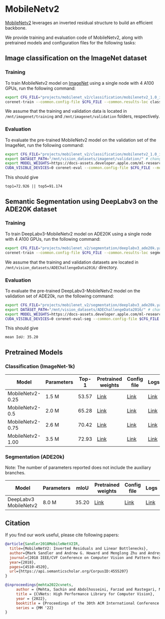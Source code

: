# MobileNetv2

[MobileNetv2](https://arxiv.org/abs/1801.04381) leverages an inverted residual structure to build an efficient backbone.

We provide training and evaluation code of MobileNetv2, along with pretrained models and configuration files for the following tasks:

## Image classification on the ImageNet dataset

### Training
To train MobileNetv2 model on [ImageNet](https://image-net.org) using a single node with 4 A100 GPUs, run the following command:

```bash
export CFG_FILE="projects/mobilenet_v2/classification/mobilenetv2_1.0_in1k.yaml"
corenet-train --common.config-file $CFG_FILE --common.results-loc classification_results
```

We assume that the training and validation data is located in `/mnt/imagenet/training` and `/mnt/imagenet/validation` folders, respectively. 

### Evaluation

To evaluate the pre-trained MobileNetv2 model on the validation set of the ImageNet, run the following command:

```bash
export CFG_FILE="projects/mobilenet_v2/classification/mobilenetv2_1.0_in1k.yaml"
export DATASET_PATH="/mnt/vision_datasets/imagenet/validation/" # change to the ImageNet validation path
export MODEL_WEIGHTS=https://docs-assets.developer.apple.com/ml-research/models/cvnets-v2/classification/mobilenetv2-1.00.pt
CUDA_VISIBLE_DEVICES=0 corenet-eval --common.config-file $CFG_FILE --model.classification.pretrained $MODEL_WEIGHTS --common.override-kwargs dataset.root_val=$DATASET_PATH
```

This should give
```
top1=72.926 || top5=91.174
```

## Semantic Segmentation using DeepLabv3 on the ADE20K dataset

### Training
To train DeepLabv3-MobileNetv2 model on ADE20K using a single node with 4 A100 GPUs, run the following command:

```bash
export CFG_FILE="projects/mobilenet_v2/segmentation/deeplabv3_ade20k.yaml"
corenet-train --common.config-file $CFG_FILE --common.results-loc segmentation_results
```

We assume that the training and validation datasets are located in `/mnt/vision_datasets/ADEChallengeData2016/` directory. 

### Evaluation

To evaluate the pre-trained DeepLabv3-MobileNetv2 model on the validation set of ADE20k, run the following command:

```bash
export CFG_FILE="projects/mobilenet_v2/segmentation/deeplabv3_ade20k.yaml"
export DATASET_PATH="/mnt/vision_datasets/ADEChallengeData2016/" # change to the ADE20k's path
export MODEL_WEIGHTS=https://docs-assets.developer.apple.com/ml-research/models/cvnets-v2/segmentation/ade20k/deeplabv3-mobilenetv2.pt
CUDA_VISIBLE_DEVICES=0 corenet-eval-seg --common.config-file $CFG_FILE --model.segmentation.pretrained $MODEL_WEIGHTS --common.override-kwargs dataset.root_val=$DATASET_PATH
```

This should give
```
mean IoU: 35.20
```

## Pretrained Models
### Classification (ImageNet-1k)
| Model | Parameters | Top-1 | Pretrained weights | Config file | Logs |
| ---  | --- | --- | --- | --- | --- |
| MobileNetv2-0.25 | 1.5 M | 53.57 | [Link](https://docs-assets.developer.apple.com/ml-research/models/cvnets-v2/classification/mobilenetv2-0.25.pt) | [Link](https://docs-assets.developer.apple.com/ml-research/models/cvnets-v2/classification/mobilenetv2-0.25.yaml) | [Link](https://docs-assets.developer.apple.com/ml-research/models/cvnets-v2/classification/mobilenetv2-0.25.logs) |
| MobileNetv2-0.5 | 2.0 M | 65.28 | [Link](https://docs-assets.developer.apple.com/ml-research/models/cvnets-v2/classification/mobilenetv2-0.5.pt) | [Link](https://docs-assets.developer.apple.com/ml-research/models/cvnets-v2/classification/mobilenetv2-0.5.yaml) | [Link](https://docs-assets.developer.apple.com/ml-research/models/cvnets-v2/classification/mobilenetv2-0.5.logs) |
| MobileNetv2-0.75 | 2.6 M | 70.42 | [Link](https://docs-assets.developer.apple.com/ml-research/models/cvnets-v2/classification/mobilenetv2-0.75.pt) | [Link](https://docs-assets.developer.apple.com/ml-research/models/cvnets-v2/classification/mobilenetv2-0.75.yaml) | [Link](https://docs-assets.developer.apple.com/ml-research/models/cvnets-v2/classification/mobilenetv2-0.75.logs) |
| MobileNetv2-1.00 | 3.5 M | 72.93 | [Link](https://docs-assets.developer.apple.com/ml-research/models/cvnets-v2/classification/mobilenetv2-1.00.pt) | [Link](https://docs-assets.developer.apple.com/ml-research/models/cvnets-v2/classification/mobilenetv2-1.00.yaml) | [Link](https://docs-assets.developer.apple.com/ml-research/models/cvnets-v2/classification/mobilenetv2-1.00.logs) |

### Segmentation (ADE20k)

Note: The number of parameters reported does not include the auxiliary branches.

| Model | Parameters | mIoU | Pretrained weights | Config file | Logs |
| ---  | --- | --- | --- | --- |  --- |
| DeepLabv3 MobileNetv2 | 8.0 M | 35.20 | [Link](https://docs-assets.developer.apple.com/ml-research/models/cvnets-v2/segmentation/ade20k/deeplabv3-mobilenetv2.pt) | [Link](https://docs-assets.developer.apple.com/ml-research/models/cvnets-v2/segmentation/ade20k/deeplabv3-mobilenetv2.yaml) | [Link](https://docs-assets.developer.apple.com/ml-research/models/cvnets-v2/segmentation/ade20k/deeplabv3-mobilenetv2.logs) |

## Citation
If you find our work useful, please cite following papers:

```BibTeX
@article{Sandler2018MobileNetV2IR,
  title={MobileNetV2: Inverted Residuals and Linear Bottlenecks},
  author={Mark Sandler and Andrew G. Howard and Menglong Zhu and Andrey Zhmoginov and Liang-Chieh Chen},
  journal={2018 IEEE/CVF Conference on Computer Vision and Pattern Recognition},
  year={2018},
  pages={4510-4520},
  url={https://api.semanticscholar.org/CorpusID:4555207}
}

@inproceedings{mehta2022cvnets, 
     author = {Mehta, Sachin and Abdolhosseini, Farzad and Rastegari, Mohammad}, 
     title = {CVNets: High Performance Library for Computer Vision}, 
     year = {2022}, 
     booktitle = {Proceedings of the 30th ACM International Conference on Multimedia}, 
     series = {MM '22} 
}
```
